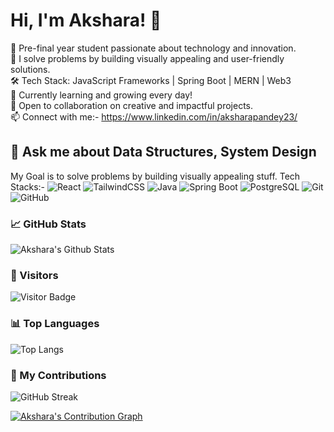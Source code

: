 # Hi, I'm Akshara! 👋

🌟 Pre-final year student passionate about technology and innovation.  
🎯 I solve problems by building visually appealing and user-friendly solutions.  
🛠️ Tech Stack: JavaScript Frameworks | Spring Boot | MERN | Web3  
🌱 Currently learning and growing every day!  
🤝 Open to collaboration on creative and impactful projects.  
📫 Connect with me:- https://www.linkedin.com/in/aksharapandey23/

💬 Ask me about Data Structures, System Design
---
My Goal is to solve problems by building visually appealing stuff.
Tech Stacks:-
![React](https://img.shields.io/badge/Frontend-React-blue?logo=react)
![TailwindCSS](https://img.shields.io/badge/Frontend-TailwindCSS-06B6D4?logo=tailwindcss)
![Java](https://img.shields.io/badge/Backend-Java-007396?logo=java)
![Spring Boot](https://img.shields.io/badge/Backend-SpringBoot-6DB33F?logo=springboot)
![PostgreSQL](https://img.shields.io/badge/Database-PostgreSQL-4169E1?logo=postgresql)
![Git](https://img.shields.io/badge/Tool-Git-F05032?logo=git)
![GitHub](https://img.shields.io/badge/Tool-GitHub-181717?logo=github)


### 📈 GitHub Stats
![Akshara's Github Stats](https://github-readme-stats.vercel.app/api?username=aksharapandey&show_icons=true&theme=radical)

### 🚀 Visitors
![Visitor Badge](https://komarev.com/ghpvc/?username=aksharapandey&style=flat-square)


### 📊 Top Languages
![Top Langs](https://github-readme-stats.vercel.app/api/top-langs/?username=aksharapandey&layout=compact)

### 🔭 My Contributions
![GitHub Streak](https://github-readme-streak-stats.herokuapp.com/?user=aksharapandey&theme=dark)

[![Akshara's Contribution Graph](https://github-readme-activity-graph.vercel.app/graph?username=aksharapandey&theme=radical)](https://github.com/ashutosh00710/github-readme-activity-graph)


<!--

**AksharaPandey/aksharapandey** is a ✨ _special_ ✨ repository because its `README.md` (this file) appears on your GitHub profile.

Here are some ideas to get you started:

- 🔭 I’m currently working on ...
- 🌱 I’m currently learning ...
- 👯 I’m looking to collaborate on ...
- 🤔 I’m looking for help with ...
- 💬 Ask me about ...
- 📫 How to reach me: ...
- 😄 Pronouns: ...
- ⚡ Fun fact: ...
-->
